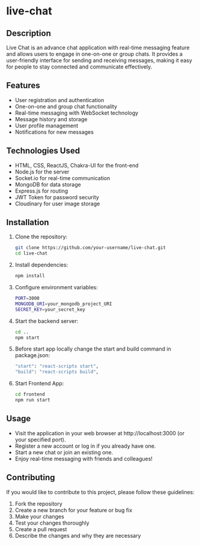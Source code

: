 # live-chat

## Description
Live Chat is an advance chat application with real-time messaging feature and allows users to engage in one-on-one or group chats. It provides a user-friendly interface for sending and receiving messages, making it easy for people to stay connected and communicate effectively.

## Features
- User registration and authentication
- One-on-one and group chat functionality
- Real-time messaging with WebSocket technology
- Message history and storage
- User profile management
- Notifications for new messages

## Technologies Used
- HTML, CSS, ReactJS, Chakra-UI for the front-end
- Node.js for the server
- Socket.io for real-time communication
- MongoDB for data storage
- Express.js for routing
- JWT Token for password security
- Cloudinary for user image storage

## Installation
1. Clone the repository:
   ```bash
   git clone https://github.com/your-username/live-chat.git
   cd live-chat

2. Install dependencies:
   ```bash
   npm install

3. Configure environment variables:
   ```bash
   PORT=3000
   MONGODB_URI=your_mongodb_project_URI
   SECRET_KEY=your_secret_key

4. Start the backend server:
   ```bash
   cd ..
   npm start
   
5. Before start app locally change the start and build command in package.json:
   ```bash
   "start": "react-scripts start",
   "build": "react-scripts build",

6. Start Frontend App:
    ```bash
   cd frontend
   npm run start


## Usage
- Visit the application in your web browser at http://localhost:3000 (or your specified port).
- Register a new account or log in if you already have one.
- Start a new chat or join an existing one.
- Enjoy real-time messaging with friends and colleagues!

## Contributing
If you would like to contribute to this project, please follow these guidelines:
1. Fork the repository
2. Create a new branch for your feature or bug fix
3. Make your changes
4. Test your changes thoroughly
5. Create a pull request
6. Describe the changes and why they are necessary

   
